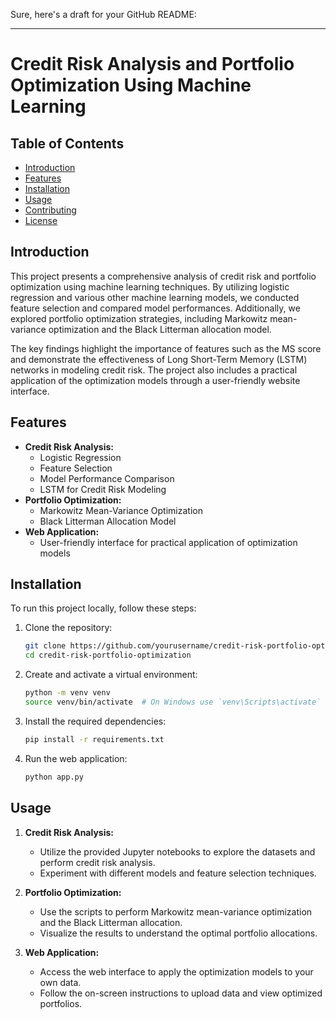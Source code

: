 Sure, here's a draft for your GitHub README:

---

# Credit Risk Analysis and Portfolio Optimization Using Machine Learning

## Table of Contents
- [Introduction](#introduction)
- [Features](#features)
- [Installation](#installation)
- [Usage](#usage)
- [Contributing](#contributing)
- [License](#license)

## Introduction
This project presents a comprehensive analysis of credit risk and portfolio optimization using machine learning techniques. By utilizing logistic regression and various other machine learning models, we conducted feature selection and compared model performances. Additionally, we explored portfolio optimization strategies, including Markowitz mean-variance optimization and the Black Litterman allocation model.

The key findings highlight the importance of features such as the MS score and demonstrate the effectiveness of Long Short-Term Memory (LSTM) networks in modeling credit risk. The project also includes a practical application of the optimization models through a user-friendly website interface.

## Features
- **Credit Risk Analysis:**
  - Logistic Regression
  - Feature Selection
  - Model Performance Comparison
  - LSTM for Credit Risk Modeling
- **Portfolio Optimization:**
  - Markowitz Mean-Variance Optimization
  - Black Litterman Allocation Model
- **Web Application:**
  - User-friendly interface for practical application of optimization models

## Installation
To run this project locally, follow these steps:

1. Clone the repository:
    ```bash
    git clone https://github.com/yourusername/credit-risk-portfolio-optimization.git
    cd credit-risk-portfolio-optimization
    ```

2. Create and activate a virtual environment:
    ```bash
    python -m venv venv
    source venv/bin/activate  # On Windows use `venv\Scripts\activate`
    ```

3. Install the required dependencies:
    ```bash
    pip install -r requirements.txt
    ```

4. Run the web application:
    ```bash
    python app.py
    ```

## Usage
1. **Credit Risk Analysis:**
    - Utilize the provided Jupyter notebooks to explore the datasets and perform credit risk analysis.
    - Experiment with different models and feature selection techniques.

2. **Portfolio Optimization:**
    - Use the scripts to perform Markowitz mean-variance optimization and the Black Litterman allocation.
    - Visualize the results to understand the optimal portfolio allocations.

3. **Web Application:**
    - Access the web interface to apply the optimization models to your own data.
    - Follow the on-screen instructions to upload data and view optimized portfolios.
